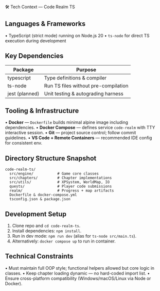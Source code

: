 🛠️ Tech Context — Code Realm TS

Languages & Frameworks
----------------------
• TypeScript (strict mode) running on Node.js 20
• `ts-node` for direct TS execution during development

Key Dependencies
----------------
| Package | Purpose |
|---------|---------|
| typescript | Type definitions & compiler |
| ts-node | Run TS files without pre-compilation |
| jest (planned) | Unit testing & autograding harness |

Tooling & Infrastructure
------------------------
• **Docker** — `Dockerfile` builds minimal alpine image including dependencies.
• **Docker Compose** — defines service `code-realm` with TTY interactive session.
• **Git** — project source control; follow commit guidelines.
• **VS Code + Remote Containers** — recommended IDE config for consistent env.

Directory Structure Snapshot
----------------------------
```
code-realm-ts/
  src/engine/           # Game core classes
  src/chapters/         # Chapter implementations
  src/utils/            # XPSystem, WorldMap, IO
  quests/               # Player code submissions
  realm/                # Progress + map artifacts
  Dockerfile & docker-compose.yml
  tsconfig.json & package.json
```

Development Setup
-----------------
1. Clone repo and `cd code-realm-ts`.
2. Install dependencies: `npm install`.
3. Run in dev mode: `npm run dev` (alias for `ts-node src/main.ts`).
4. Alternatively: `docker compose up` to run in container.

Technical Constraints
---------------------
• Must maintain full OOP style; functional helpers allowed but core logic in classes.
• Keep chapter loading dynamic — no hard-coded import list.
• Ensure cross-platform compatibility (Windows/macOS/Linux via Node or Docker).
